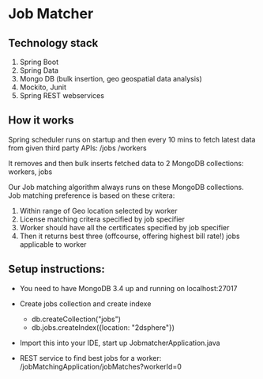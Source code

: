 # Job Matcher


## Technology stack
1. Spring Boot
2. Spring Data
3. Mongo DB (bulk insertion, geo geospatial data analysis)
4. Mockito, Junit
5. Spring REST webservices

## How it works
Spring scheduler runs on startup and then every 10 mins to fetch latest data from given third party APIs:
/jobs
/workers

It removes and then bulk inserts fetched data to 2 MongoDB collections: workers, jobs

Our Job matching algorithm always runs on these MongoDB collections.
Job matching preference is based on these critera:
1. Within range of Geo location selected by worker
2. License matching critera specified by job specifier
3. Worker should have all the certificates specified by job specifier
4. Then it returns best three (offcourse, offering highest bill rate!) jobs applicable to worker


## Setup instructions:
- You need to have MongoDB 3.4 up and running on localhost:27017
- Create jobs collection and create indexe

    - db.createCollection("jobs")
    - db.jobs.createIndex({location: "2dsphere"})

- Import this into your IDE, start up JobmatcherApplication.java 
- REST service to find best jobs for a worker:
/jobMatchingApplication/jobMatches?workerId=0
